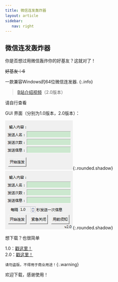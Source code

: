 ```yaml
---
title: 微信连发轰炸器
layout: article
sidebar:
   nav: right
---
```


## 微信连发轰炸器

你是否想过用微信轰炸你的好基友？这就对了！

~~好基友：6~~

一款兼容Windows的64位微信连发器.
{:.info}

> [B站介绍视频](https://www.bilibili.com/video/BV1gh4y1F7V6/)（2.0版本）

请自行查看

GUI 界面（分别为1.0版本，2.0版本）：

![1.0版本的GUI](/WeChatSendToolsGUI1.0.png){:.rounded.shadow}
![2.0版本的GUI](/WeChatSendToolsGUI2.0.png){:.rounded.shadow}

想下载？也很简单

1.0：[戳这里！](https://wwrz.lanzout.com/ix2oN13y76cj)<br>2.0：[戳这里！](https://wwrz.lanzout.com/ipGVT14sfmsj)

`请勿盗版，不得用于商业用途！`{:.warning}

欢迎下载，感谢使用！
